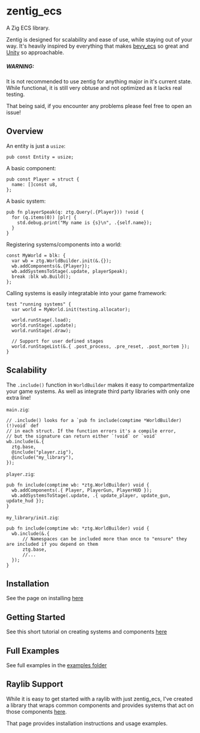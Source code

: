 # zentig_ecs
A Zig ECS library. 

Zentig is designed for scalability and ease of use, while staying out of your way.
It's heavily inspired by everything that makes [bevy_ecs](https://github.com/bevyengine/bevy)
so great and [Unity](https://unity.com/) so approachable.

##### WARNING:
It is not recommended to use zentig for anything major in it's current state.
While functional, it is still very obtuse and not optimized as it lacks real testing.

That being said, if you encounter any problems please feel free to open an issue!

## Overview
An entity is just a `usize`:
```zig
pub const Entity = usize;
```

A basic component:
```zig
pub const Player = struct {
  name: []const u8,
};
```

A basic system:
```zig
pub fn playerSpeak(q: ztg.Query(.{Player})) !void {
  for (q.items(0)) |plr| {
    std.debug.print("My name is {s}\n", .{self.name});
  }
}
```

Registering systems/components into a world:
```zig
const MyWorld = blk: {
  var wb = ztg.WorldBuilder.init(&.{});
  wb.addComponents(&.{Player});
  wb.addSystemsToStage(.update, playerSpeak);
  break :blk wb.Build();
};
```

Calling systems is easily integratable into your game framework:
```zig
test "running systems" {
  var world = MyWorld.init(testing.allocator);

  world.runStage(.load);
  world.runStage(.update);
  world.runStage(.draw);
  
  // Support for user defined stages
  world.runStageList(&.{ .post_process, .pre_reset, .post_mortem });
}
```

## Scalability
The `.include()` function in `WorldBuilder` makes it easy to compartmentalize your game systems.
As well as integrate third party libraries with only one extra line!

`main.zig`:
```zig
// .include() looks for a `pub fn include(comptime *WorldBuilder) (!)void` def 
// in each struct. If the function errors it's a compile error,
// but the signature can return either `!void` or `void`
wb.include(&.{
  ztg.base,
  @include("player.zig"),
  @include("my_library"),
});
```

`player.zig`:
```zig
pub fn include(comptime wb: *ztg.WorldBuilder) void {
  wb.addComponents(.{ Player, PlayerGun, PlayerHUD });
  wb.addSystemsToStage(.update, .{ update_player, update_gun, update_hud });
}
```

`my_library/init.zig`:
```zig
pub fn include(comptime wb: *ztg.WorldBuilder) void {
  wb.include(&.{
      // Namespaces can be included more than once to "ensure" they are included if you depend on them
      ztg.base, 
      //...
  });
}
```

## Installation
See the page on installing [here](https://github.com/freakmangd/zentig_ecs/tree/main/docs/installation.md)

## Getting Started
See this short tutorial on creating systems and components [here](https://github.com/freakmangd/zentig_ecs/tree/main/docs/hello_world.md)

## Full Examples
See full examples in the [examples folder](https://github.com/freakmangd/zentig_ecs/tree/main/examples)

## Raylib Support
While it is easy to get started with a raylib with just zentig_ecs, I've created a library that
wraps common components and provides systems that act on those components [here](https://github.com/freakmangd/zentig_raylib).

That page provides installation instructions and usage examples.
